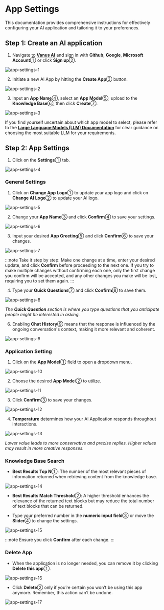 # App Settings

This documentation provides comprehensive instructions for effectively configuring your AI application and tailoring it to your preferences.

## Step 1: Create an AI application

1. Navigate to [**Vanus AI**](https://ai.vanus.ai) and sign in with **Github**, **Google**, **Microsoft Account**① or click **Sign up**②.

![app-settings-1](images/app-settings-1.webp)

2. Initiate a new AI App by hitting the **Create App**③ button.

![app-settings-2](images/app-settings-2.webp)

3. Input an **App Name**④, select an **App Model**⑤, upload to the **Knowledge Base**⑥, then click **Create**⑦.

![app-settings-3](images/app-settings-3.webp)

If you find yourself uncertain about which app model to select, please refer to the [**Large Language Models (LLM) Documentation**](https://docs.vanus.ai/vanus-ai/beginning/large-language-models/) for clear guidance on choosing the most suitable LLM for your requirements.

## Step 2: App Settings

1. Click on the **Settings**① tab.

![app-settings-4](images/app-settings-4.webp)

### General Settings

1. Click on **Change App Logo**① to update your app logo and click on **Change AI Logo**② to update your AI logo.

![app-settings-5](images/app-settings-5.webp)

2. Change your **App Name**③ and click **Confirm**④ to save your settings.

![app-settings-6](images/app-settings-6.webp)

3. Input your desired **App Greeting**⑤ and click **Confirm**⑥ to save your changes.

![app-settings-7](images/app-settings-7.webp)

:::note
Take it step by step: Make one change at a time, enter your desired update, and click **Confirm** before proceeding to the next one. If you try to make multiple changes without confirming each one, only the first change you confirm will be accepted, and any other changes you make will be lost, requiring you to set them again.
:::

4. Type your **Quick Questions**⑦ and click **Confirm**⑧ to save them.

![app-settings-8](images/app-settings-8.webp)

*The **Quick Question** section is where you type questions that you anticipate people might be interested in asking.*

6. Enabling **Chat History**⑨ means that the response is influenced by the ongoing conversation's context, making it more relevant and coherent.

![app-settings-9](images/app-settings-9.webp)

### Application Setting

1. Click on the **App Model**① field to open a dropdown menu.

![app-settings-10](images/app-settings-10.webp)

2. Choose the desired **App Model**② to utilize.

![app-settings-11](images/app-settings-11.webp)

3. Click **Confirm**③ to save your changes.

![app-settings-12](images/app-settings-12.webp)

4. **Temperature** determines how your AI Application responds throughout interactions.

![app-settings-13](images/app-settings-13.webp)

*Lower value leads to more conservative and precise replies. Higher values may result in more creative responses.*

### Knowledge Base Search

- **Best Results Top N**①: The number of the most relevant pieces of information returned when retrieving content from the knowledge base.

![app-settings-14](images/app-settings-14.webp)

- **Best Results Match Threshold**②: A higher threshold enhances the relevance of the returned text blocks but may reduce the total number of text blocks that can be returned.

- Type your preferred number in the **numeric input field**③ or move the **Slider**④ to change the settings.

![app-settings-15](images/app-settings-15.webp)

:::note
Ensure you click **Confirm** after each change.
:::

### Delete App

- When the application is no longer needed, you can remove it by clicking **Delete this app**①.

![app-settings-16](images/app-settings-16.webp)

- Click **Delete**② only if you’re certain you won’t be using this app anymore. Remember, this action can’t be undone.

![app-settings-17](images/app-settings-17.webp)
